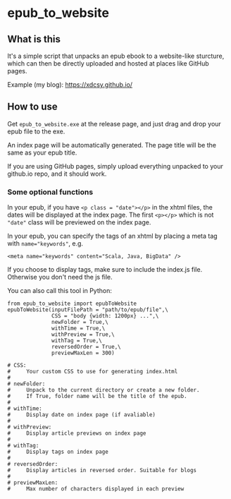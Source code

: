 # epub_to_website
 
## What is this
It's a simple script that unpacks an epub ebook to a website-like sturcture, which can then be directly uploaded and hosted at places like GitHub pages.

Example (my blog): https://xdcsy.github.io/

## How to use
Get `epub_to_website.exe` at the release page, and just drag and drop your epub file to the exe.

An index page will be automatically generated. The page title will be the same as your epub title.

If you are using GitHub pages, simply upload everything unpacked to your github.io repo, and it should work.

### Some optional functions

In your epub, if you have `<p class = "date"></p>` in the xhtml files, the dates will be displayed at the index page. The first `<p></p>` which is not `"date"` class will be previewed on the index page.

In your epub, you can specify the tags of an xhtml by placing a meta tag with `name="keywords"`, e.g.
``` XHTML
<meta name="keywords" content="Scala, Java, BigData" />
```
If you choose to display tags, make sure to include the index.js file. Otherwise you don't need the js file.


You can also call this tool in Python:

``` Python3
from epub_to_website import epubToWebsite
epubToWebsite(inputFilePath = "path/to/epub/file",\
              CSS = "body {width: 1200px} ...",\
              newFolder = True,\
              withTime = True,\
              withPreview = True,\
			  withTag = True,\
              reversedOrder = True,\
              previewMaxLen = 300)

# CSS:
#     Your custom CSS to use for generating index.html
#
# newFolder:
#     Unpack to the current directory or create a new folder.
#     If True, folder name will be the title of the epub.
#
# withTime:
#     Display date on index page (if avaliable)
#
# withPreview:
#     Display article previews on index page
#
# withTag:
#     Display tags on index page
#
# reversedOrder:
#     Display articles in reversed order. Suitable for blogs
#
# previewMaxLen:
#     Max number of characters displayed in each preview 
```
